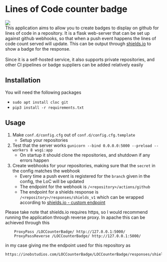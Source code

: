 # Lines of Code counter badge 
![](https://img.shields.io/endpoint?url=https://inobstudios.com/LOCCounterBadge/LOCCounterBadge/responses/shields_v1) <br>
This application aims to allow you to create badges to display on github for lines of code in a repository.
It is a flask web-server that can be set up against github webhooks, so that when a push event happens the lines of code count served will update. This can be output through [shields.io](https://shields.io/endpoint) to show a badge for the response.
<br><br>
Since it is a self-hosted service, it also supports private repositories, and other CI pipelines or badge suppliers can be added relatively easily
## Installation
You will need the following packages
*   `sudo apt install cloc git`
*   `pip3 install -r requirements.txt`
## Usage
1. Make `conf.d/config.cfg` out of `conf.d/config.cfg.template`
    * Setup your repositories
2. Test that the server works `gunicorn --bind 0.0.0.0:5000 --preload --workers 8 wsgi:app`
    * On startup it should clone the repositories, and shutdown if any errors happen
3. Create webhooks for your repositories, making sure that the `secret` in the config matches the webhook
    * Every time a push event is registered for the `branch` given in the config, the LoC will be updated
    * The endpoint for the webhook is `/<repository>/actions/github`
    * The endpoint for a shields response is `/<repository>/responses/shields_v1` which can be wrapped according to [shields.io - custom endpoint](https://shields.io/endpoint)

Please take note that shields.io requires https, so I would recommend running the application through reverse proxy. In apache this can be achieved through this
```
    ProxyPass /LOCCounterBadge/ http://127.0.0.1:5000/
    ProxyPassReverse /LOCCounterBadge/ http://127.0.0.1:5000/
```
in my case giving me the endpoint used for this repository as
```
https://inobstudios.com/LOCCounterBadge/LOCCounterBadge/responses/shields_v1
```
